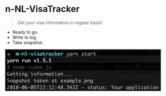 # n-NL-VisaTracker

> Get your visa information in regular basis!

- Ready to go.
- Write to log.
- Take snapshot.

<p style="text-align: center">
  <img src="https://github.com/neomaxzero/m-nl-visatracker/blob/master/sh.png" alt="Screenshot"/>
</p>
